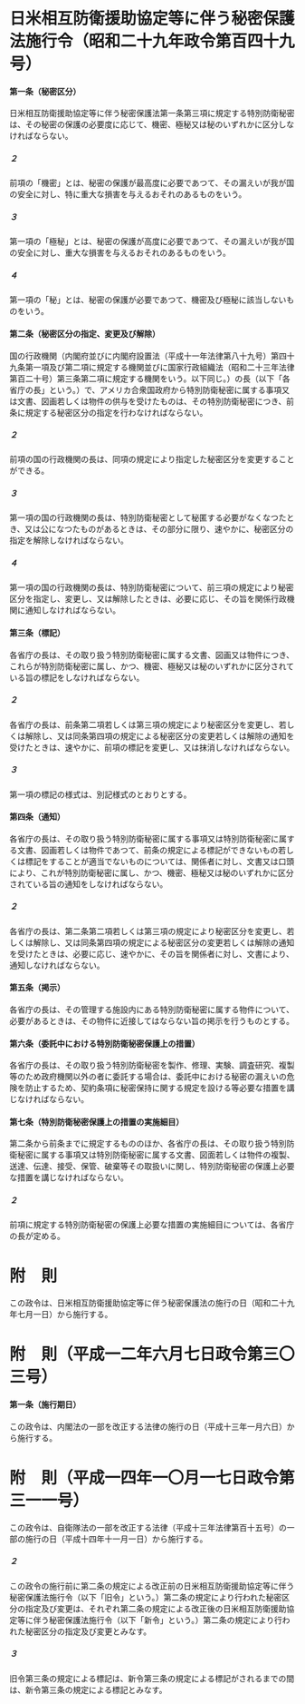 # 日米相互防衛援助協定等に伴う秘密保護法施行令（昭和二十九年政令第百四十九号）
#### 第一条（秘密区分）
日米相互防衛援助協定等に伴う秘密保護法第一条第三項に規定する特別防衛秘密は、その秘密の保護の必要度に応じて、機密、極秘又は秘のいずれかに区分しなければならない。
##### ２
前項の「機密」とは、秘密の保護が最高度に必要であつて、その漏えいが我が国の安全に対し、特に重大な損害を与えるおそれのあるものをいう。
##### ３
第一項の「極秘」とは、秘密の保護が高度に必要であつて、その漏えいが我が国の安全に対し、重大な損害を与えるおそれのあるものをいう。
##### ４
第一項の「秘」とは、秘密の保護が必要であつて、機密及び極秘に該当しないものをいう。
#### 第二条（秘密区分の指定、変更及び解除）
国の行政機関（内閣府並びに内閣府設置法（平成十一年法律第八十九号）第四十九条第一項及び第二項に規定する機関並びに国家行政組織法（昭和二十三年法律第百二十号）第三条第二項に規定する機関をいう。以下同じ。）の長（以下「各省庁の長」という。）で、アメリカ合衆国政府から特別防衛秘密に属する事項又は文書、図画若しくは物件の供与を受けたものは、その特別防衛秘密につき、前条に規定する秘密区分の指定を行わなければならない。
##### ２
前項の国の行政機関の長は、同項の規定により指定した秘密区分を変更することができる。
##### ３
第一項の国の行政機関の長は、特別防衛秘密として秘匿する必要がなくなつたとき、又は公になつたものがあるときは、その部分に限り、速やかに、秘密区分の指定を解除しなければならない。
##### ４
第一項の国の行政機関の長は、特別防衛秘密について、前三項の規定により秘密区分を指定し、変更し、又は解除したときは、必要に応じ、その旨を関係行政機関に通知しなければならない。
#### 第三条（標記）
各省庁の長は、その取り扱う特別防衛秘密に属する文書、図画又は物件につき、これらが特別防衛秘密に属し、かつ、機密、極秘又は秘のいずれかに区分されている旨の標記をしなければならない。
##### ２
各省庁の長は、前条第二項若しくは第三項の規定により秘密区分を変更し、若しくは解除し、又は同条第四項の規定による秘密区分の変更若しくは解除の通知を受けたときは、速やかに、前項の標記を変更し、又は抹消しなければならない。
##### ３
第一項の標記の様式は、別記様式のとおりとする。
#### 第四条（通知）
各省庁の長は、その取り扱う特別防衛秘密に属する事項又は特別防衛秘密に属する文書、図画若しくは物件であつて、前条の規定による標記ができないもの若しくは標記をすることが適当でないものについては、関係者に対し、文書又は口頭により、これが特別防衛秘密に属し、かつ、機密、極秘又は秘のいずれかに区分されている旨の通知をしなければならない。
##### ２
各省庁の長は、第二条第二項若しくは第三項の規定により秘密区分を変更し、若しくは解除し、又は同条第四項の規定による秘密区分の変更若しくは解除の通知を受けたときは、必要に応じ、速やかに、その旨を関係者に対し、文書により、通知しなければならない。
#### 第五条（掲示）
各省庁の長は、その管理する施設内にある特別防衛秘密に属する物件について、必要があるときは、その物件に近接してはならない旨の掲示を行うものとする。
#### 第六条（委託中における特別防衛秘密保護上の措置）
各省庁の長は、その取り扱う特別防衛秘密を製作、修理、実験、調査研究、複製等のため政府機関以外の者に委託する場合は、委託中における秘密の漏えいの危険を防止するため、契約条項に秘密保持に関する規定を設ける等必要な措置を講じなければならない。
#### 第七条（特別防衛秘密保護上の措置の実施細目）
第二条から前条までに規定するもののほか、各省庁の長は、その取り扱う特別防衛秘密に属する事項又は特別防衛秘密に属する文書、図面若しくは物件の複製、送達、伝達、接受、保管、破棄等その取扱いに関し、特別防衛秘密の保護上必要な措置を講じなければならない。
##### ２
前項に規定する特別防衛秘密の保護上必要な措置の実施細目については、各省庁の長が定める。
# 附　則
この政令は、日米相互防衛援助協定等に伴う秘密保護法の施行の日（昭和二十九年七月一日）から施行する。
# 附　則（平成一二年六月七日政令第三〇三号）
#### 第一条（施行期日）
この政令は、内閣法の一部を改正する法律の施行の日（平成十三年一月六日）から施行する。
# 附　則（平成一四年一〇月一七日政令第三一一号）
この政令は、自衛隊法の一部を改正する法律（平成十三年法律第百十五号）の一部の施行の日（平成十四年十一月一日）から施行する。
##### ２
この政令の施行前に第二条の規定による改正前の日米相互防衛援助協定等に伴う秘密保護法施行令（以下「旧令」という。）第二条の規定により行われた秘密区分の指定及び変更は、それぞれ第二条の規定による改正後の日米相互防衛援助協定等に伴う秘密保護法施行令（以下「新令」という。）第二条の規定により行われた秘密区分の指定及び変更とみなす。
##### ３
旧令第三条の規定による標記は、新令第三条の規定による標記がされるまでの間は、新令第三条の規定による標記とみなす。
